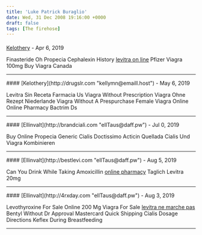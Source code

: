 ```yaml
---
title: 'Luke Patrick Buraglio'
date: Wed, 31 Dec 2008 19:16:00 +0000
draft: false
tags: [The firehose]
---
```



#### 
[Kelothery](http://crdrugs.com "kellymn@emaill.host") - <time datetime="2019-04-13 00:24:46">Apr 6, 2019</time>

Finasteride Oh Propecia Cephalexin History [levitra on line](http://buyoxys.com) Pfizer Viagra 100mg Buy Viagra Canada
<hr />
#### 
[Kelothery](http://drugslr.com "kellymn@emaill.host") - <time datetime="2019-05-04 22:34:32">May 6, 2019</time>

Levitra Sin Receta Farmacia Us Viagra Without Prescription Viagra Ohne Rezept Niederlande [](http://truthaboutstaininggrid.com)Viagra Without A Prespurchase Female Viagra Online Online Pharmacy Bactrim Ds
<hr />
#### 
[Ellinvalt](http://brandciali.com "ellTaus@daff.pw") - <time datetime="2019-07-28 22:39:24">Jul 0, 2019</time>

Buy Online Propecia Generic Cialis Doctissimo Acticin Quellada [](http://allngos.com)Cialis Und Viagra Kombinieren
<hr />
#### 
[Ellinvalt](http://bestlevi.com "ellTaus@daff.pw") - <time datetime="2019-08-02 03:40:02">Aug 5, 2019</time>

Can You Drink While Taking Amoxicillin [online pharmacy](http://cialonlinecs.com) Taglich Levitra 20mg
<hr />
#### 
[Ellinvalt](http://4rxday.com "ellTaus@daff.pw") - <time datetime="2019-08-07 23:47:12">Aug 3, 2019</time>

Levothyroxine For Sale Online 200 Mg Viagra For Sale [levitra ne marche pas](http://bmpha.com) Bentyl Without Dr Approval Mastercard Quick Shipping Cialis Dosage Directions Keflex During Breastfeeding
<hr />
